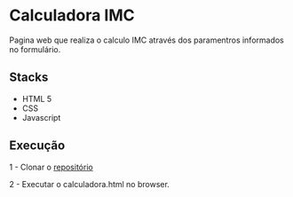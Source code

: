 # Calculadora IMC

Pagina web que realiza o calculo IMC através dos paramentros informados no formulário.

## Stacks

- HTML 5
- CSS
- Javascript

## Execução

1 - Clonar o [repositório](https://github.com/MateusLimaPorto/calculadora-imc.git)

2 - Executar o calculadora.html no browser.
